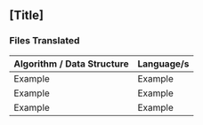 ## [Title]

### Files Translated
|Algorithm / Data Structure|Language/s|
|-|-|
|Example|Example|
|Example|Example|
|Example|Example|
